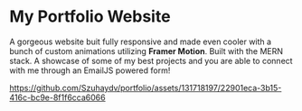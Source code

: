 # My Portfolio Website

A gorgeous website buit fully responsive and made even cooler with a bunch of custom animations utilizing **Framer Motion**. Built with the MERN stack.
A showcase of some of my best projects and you are able to connect with me through an EmailJS powered form!

https://github.com/Szuhaydv/portfolio/assets/131718197/22901eca-3b15-416c-bc9e-8f1f6cca6066
